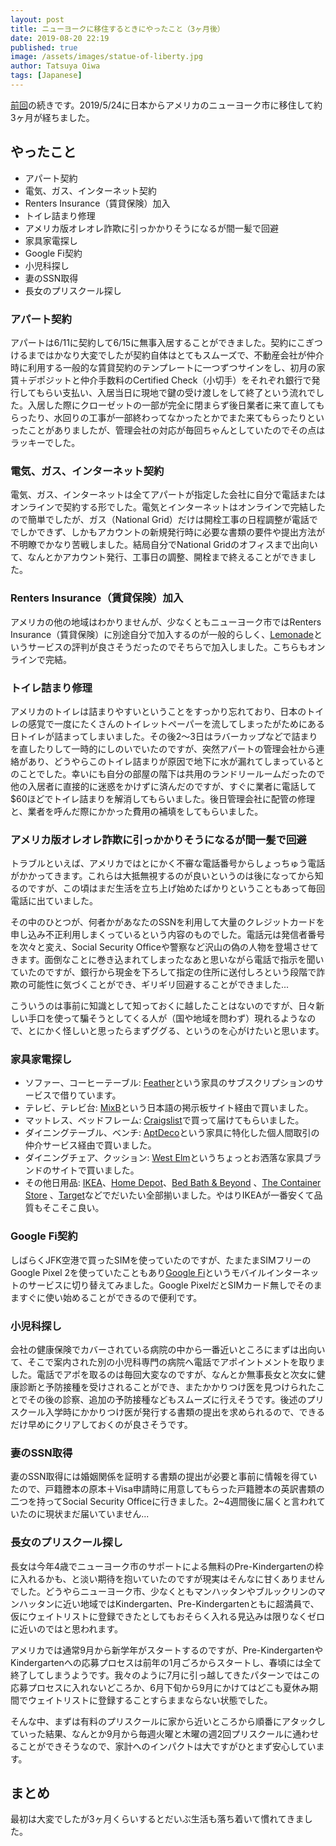 ```yaml
---
layout: post
title: ニューヨークに移住するときにやったこと（3ヶ月後）
date: 2019-08-20 22:19
published: true
image: /assets/images/statue-of-liberty.jpg
author: Tatsuya Oiwa
tags: [Japanese]
---
```


[前回](/ja/relocating-to-new-york)の続きです。2019/5/24に日本からアメリカのニューヨーク市に移住して約3ヶ月が経ちました。

## やったこと

- アパート契約
- 電気、ガス、インターネット契約
- Renters Insurance（賃貸保険）加入
- トイレ詰まり修理
- アメリカ版オレオレ詐欺に引っかかりそうになるが間一髪で回避
- 家具家電探し
- Google Fi契約
- 小児科探し
- 妻のSSN取得
- 長女のプリスクール探し

### アパート契約

アパートは6/11に契約して6/15に無事入居することができました。契約にこぎつけるまではかなり大変でしたが契約自体はとてもスムーズで、不動産会社が仲介時に利用する一般的な賃貸契約のテンプレートに一つずつサインをし、初月の家賃＋デポジットと仲介手数料のCertified Check（小切手）をそれぞれ銀行で発行してもらい支払い、入居当日に現地で鍵の受け渡しをして終了という流れでした。入居した際にクローゼットの一部が完全に閉まらず後日業者に来て直してもらったり、水回りの工事が一部終わってなかったとかでまた来てもらったりといったことがありましたが、管理会社の対応が毎回ちゃんとしていたのでその点はラッキーでした。

### 電気、ガス、インターネット契約

電気、ガス、インターネットは全てアパートが指定した会社に自分で電話またはオンラインで契約する形でした。電気とインターネットはオンラインで完結したので簡単でしたが、ガス（National Grid）だけは開栓工事の日程調整が電話ででしかできず、しかもアカウントの新規発行時に必要な書類の要件や提出方法が不明瞭でかなり苦戦しました。結局自分でNational Gridのオフィスまで出向いて、なんとかアカウント発行、工事日の調整、開栓まで終えることができました。

### Renters Insurance（賃貸保険）加入

アメリカの他の地域はわかりませんが、少なくともニューヨーク市ではRenters Insurance（賃貸保険）に別途自分で加入するのが一般的らしく、[Lemonade](https://www.lemonade.com/)というサービスの評判が良さそうだったのでそちらで加入しました。こちらもオンラインで完結。

### トイレ詰まり修理

アメリカのトイレは詰まりやすいということをすっかり忘れており、日本のトイレの感覚で一度にたくさんのトイレットペーパーを流してしまったがためにある日トイレが詰まってしまいました。その後2〜3日はラバーカップなどで詰まりを直したりして一時的にしのいでいたのですが、突然アパートの管理会社から連絡があり、どうやらこのトイレ詰まりが原因で地下に水が漏れてしまっているとのことでした。幸いにも自分の部屋の階下は共用のランドリールームだったので他の入居者に直接的に迷惑をかけずに済んだのですが、すぐに業者に電話して$60ほどでトイレ詰まりを解消してもらいました。後日管理会社に配管の修理と、業者を呼んだ際にかかった費用の補填をしてもらいました。

### アメリカ版オレオレ詐欺に引っかかりそうになるが間一髪で回避

トラブルといえば、アメリカではとにかく不審な電話番号からしょっちゅう電話がかかってきます。これらは大抵無視するのが良いというのは後になってから知るのですが、この頃はまだ生活を立ち上げ始めたばかりということもあって毎回電話に出ていました。

その中のひとつが、何者かがあなたのSSNを利用して大量のクレジットカードを申し込み不正利用しまくっているという内容のものでした。電話元は発信者番号を次々と変え、Social Security Officeや警察など沢山の偽の人物を登場させてきます。面倒なことに巻き込まれてしまったなあと思いながら電話で指示を聞いていたのですが、銀行から現金を下ろして指定の住所に送付しろという段階で詐欺の可能性に気づくことができ、ギリギリ回避することができました...

こういうのは事前に知識として知っておくに越したことはないのですが、日々新しい手口を使って騙そうとしてくる人が（国や地域を問わず）現れるようなので、とにかく怪しいと思ったらまずググる、というのを心がけたいと思います。

### 家具家電探し

- ソファー、コーヒーテーブル: [Feather](https://www.livefeather.com/)という家具のサブスクリプションのサービスで借りています。
- テレビ、テレビ台: [MixB](https://nyc.mixb.net/)という日本語の掲示板サイト経由で買いました。
- マットレス、ベッドフレーム: [Craigslist](https://newyork.craigslist.org/)で買って届けてもらいました。
- ダイニングテーブル、ベンチ: [AptDeco](https://www.aptdeco.com/)という家具に特化した個人間取引の仲介サービス経由で買いました。
- ダイニングチェア、クッション: [West Elm](https://www.westelm.com/)というちょっとお洒落な家具ブランドのサイトで買いました。
- その他日用品: [IKEA](https://www.ikea.com/)、[Home Depot](https://www.homedepot.com/)、[Bed Bath & Beyond](https://www.bedbathandbeyond.com/) 、[The Container Store](https://www.containerstore.com/) 、[Target](https://www.target.com/)などでだいたい全部揃いました。やはりIKEAが一番安くて品質もそこそこ良い。

### Google Fi契約

しばらくJFK空港で買ったSIMを使っていたのですが、たまたまSIMフリーのGoogle Pixel 2を使っていたこともあり[Google Fi](https://fi.google.com/)というモバイルインターネットのサービスに切り替えてみました。Google PixelだとSIMカード無しでそのまますぐに使い始めることができるので便利です。

### 小児科探し

会社の健康保険でカバーされている病院の中から一番近いところにまずは出向いて、そこで案内された別の小児科専門の病院へ電話でアポイントメントを取りました。電話でアポを取るのは毎回大変なのですが、なんとか無事長女と次女に健康診断と予防接種を受けされることができ、またかかりつけ医を見つけられたことでその後の診察、追加の予防接種などもスムーズに行えそうです。後述のプリスクール入学時にかかりつけ医が発行する書類の提出を求められるので、できるだけ早めにクリアしておくのが良さそうです。

### 妻のSSN取得

妻のSSN取得には婚姻関係を証明する書類の提出が必要と事前に情報を得ていたので、戸籍謄本の原本＋Visa申請時に用意してもらった戸籍謄本の英訳書類の二つを持ってSocial Security Officeに行きました。2~4週間後に届くと言われていたのに現状まだ届いていません...

### 長女のプリスクール探し

長女は今年4歳でニューヨーク市のサポートによる無料のPre-Kindergartenの枠に入れるかも、と淡い期待を抱いていたのですが現実はそんなに甘くありませんでした。どうやらニューヨーク市、少なくともマンハッタンやブルックリンのマンハッタンに近い地域ではKindergarten、Pre-Kindergartenともに超満員で、仮にウェイトリストに登録できたとしてもおそらく入れる見込みは限りなくゼロに近いのではと思われます。

アメリカでは通常9月から新学年がスタートするのですが、Pre-KindergartenやKindergartenへの応募プロセスは前年の1月ごろからスタートし、春頃には全て終了してしまうようです。我々のように7月に引っ越してきたパターンではこの応募プロセスに入れないどころか、6月下旬から9月にかけてはどこも夏休み期間でウェイトリストに登録することすらままならない状態でした。

そんな中、まずは有料のプリスクールに家から近いところから順番にアタックしていった結果、なんとか9月から毎週火曜と木曜の週2回プリスクールに通わせることができそうなので、家計へのインパクトは大ですがひとまず安心しています。

## まとめ

最初は大変でしたが3ヶ月くらいするとだいぶ生活も落ち着いて慣れてきました。
